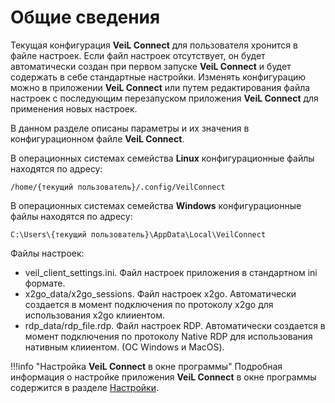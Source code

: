 # Общие сведения

Текущая конфигурация **VeiL Connect** для пользователя хронится в файле настроек. Если файл настроек отсутствует, он будет автоматически создан при первом запуске **VeiL Connect** и будет содержать в себе стандартные настройки. Изменять конфигурацию можно в приложении **VeiL Connect** или путем редактирования файла настроек с последующим перезапуском приложения **VeiL Connect** для применения новых настроек.

В данном разделе описаны параметры и их значения в конфигурационном файле **VeiL Connect**.

В операционных системах семейства **Linux** конфигурационные файлы находятся по адресу:
```
/home/{текущий пользователь}/.config/VeilConnect
```

В операционных системах семейства **Windows** конфигурационные файлы находятся по адресу:

```
C:\Users\{текущий пользователь}\AppData\Local\VeilConnect
```

Файлы настроек:
  - veil_client_settings.ini. Файл настроек приложения в стандартном ini формате.
  - x2go_data/x2go_sessions. Файл настроек x2go. Автоматически создается в момент подключения по протоколу x2go для использования x2go клииентом.
  - rdp_data/rdp_file.rdp. Файл настроек RDP. Автоматически создается в момент подключения по протоколу Native RDP для использования нативным клииентом. (ОС Windows и MacOS).

!!!info "Настройка **VeiL Connect** в окне программы"
Подробная информация о настройке приложения **VeiL Connect** в окне программы содержится в разделе [Настройки](../settings/main_settings.md).
